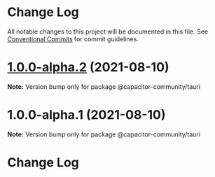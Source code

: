 # Change Log

All notable changes to this project will be documented in this file.
See [Conventional Commits](https://conventionalcommits.org) for commit guidelines.

# [1.0.0-alpha.2](https://github.com/capacitor-community/tauri/compare/v1.0.0-alpha.1...v1.0.0-alpha.2) (2021-08-10)

**Note:** Version bump only for package @capacitor-community/tauri





# 1.0.0-alpha.1 (2021-08-10)

**Note:** Version bump only for package @capacitor-community/tauri





# Change Log
